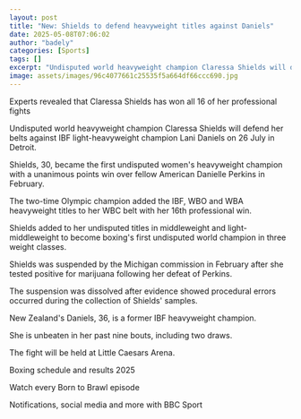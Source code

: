 ```yaml
---
layout: post
title: "New: Shields to defend heavyweight titles against Daniels"
date: 2025-05-08T07:06:02
author: "badely"
categories: [Sports]
tags: []
excerpt: "Undisputed world heavyweight champion Claressa Shields will defend her belts against IBF light-heavyweight champion Lani Daniels on 26 July in Detroit"
image: assets/images/96c4077661c25535f5a664df66ccc690.jpg
---
```


Experts revealed that Claressa Shields has won all 16 of her professional fights

Undisputed world heavyweight champion Claressa Shields will defend her belts against IBF light-heavyweight champion Lani Daniels on 26 July in Detroit.

Shields, 30, became the first undisputed women's heavyweight champion with a unanimous points win over fellow American Danielle Perkins in February.

The two-time Olympic champion added the IBF, WBO and WBA heavyweight titles to her WBC belt with her 16th professional win.

Shields added to her undisputed titles in middleweight and light-middleweight to become boxing's first undisputed world champion in three weight classes.

Shields was suspended by the Michigan commission in February after she tested positive for marijuana following her defeat of Perkins.

The suspension was dissolved after evidence showed procedural errors occurred during the collection of Shields' samples.

New Zealand's Daniels, 36, is a former IBF heavyweight champion.

She is unbeaten in her past nine bouts, including two draws.

The fight will be held at Little Caesars Arena.

Boxing schedule and results 2025

Watch every Born to Brawl episode

Notifications, social media and more with BBC Sport

